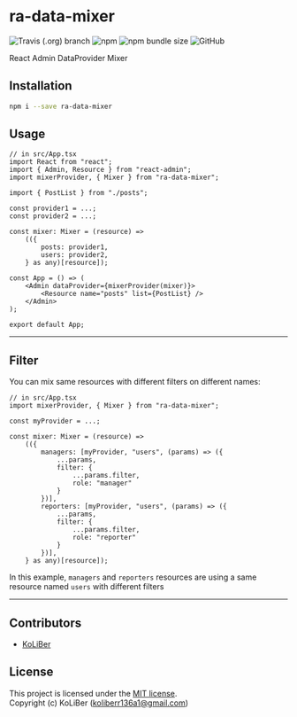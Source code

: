 # ra-data-mixer

![Travis (.org) branch](https://img.shields.io/travis/ckoliber/ra-data-mixer/master)
![npm](https://img.shields.io/npm/v/ra-data-mixer)
![npm bundle size](https://img.shields.io/bundlephobia/min/ra-data-mixer)
![GitHub](https://img.shields.io/github/license/ckoliber/ra-data-mixer)

React Admin DataProvider Mixer

## Installation

```bash
npm i --save ra-data-mixer
```

## Usage

```tsx
// in src/App.tsx
import React from "react";
import { Admin, Resource } from "react-admin";
import mixerProvider, { Mixer } from "ra-data-mixer";

import { PostList } from "./posts";

const provider1 = ...;
const provider2 = ...;

const mixer: Mixer = (resource) =>
    (({
        posts: provider1,
        users: provider2,
    } as any)[resource]);

const App = () => (
    <Admin dataProvider={mixerProvider(mixer)}>
        <Resource name="posts" list={PostList} />
    </Admin>
);

export default App;
```

---

## Filter

You can mix same resources with different filters on different names:

```tsx
// in src/App.tsx
import mixerProvider, { Mixer } from "ra-data-mixer";

const myProvider = ...;

const mixer: Mixer = (resource) =>
    (({
        managers: [myProvider, "users", (params) => ({
            ...params,
            filter: {
                ...params.filter,
                role: "manager"
            }
        })],
        reporters: [myProvider, "users", (params) => ({
            ...params,
            filter: {
                ...params.filter,
                role: "reporter"
            }
        })],
    } as any)[resource]);
```

In this example, `managers` and `reporters` resources are using a same resource named `users` with different filters

---

## Contributors

-   [KoLiBer](https://www.linkedin.com/in/mohammad-hosein-nemati-665b1813b/)

## License

This project is licensed under the [MIT license](LICENSE.md).  
Copyright (c) KoLiBer (koliberr136a1@gmail.com)
